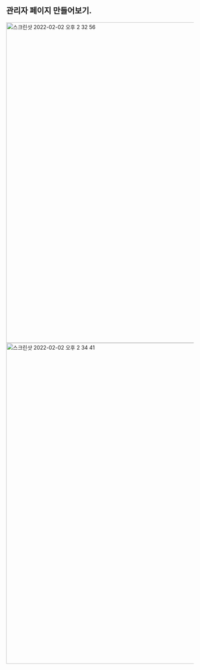 ## 관리자 페이지 만들어보기.



<img width="858" alt="스크린샷 2022-02-02 오후 2 32 56" src="https://user-images.githubusercontent.com/55138532/152098878-df04d5a4-06e5-4d9d-9ada-946cf0482ea7.png">

<img width="859" alt="스크린샷 2022-02-02 오후 2 34 41" src="https://user-images.githubusercontent.com/55138532/152098880-125e13c2-aec7-40a6-b024-9793f68eae7b.png">
